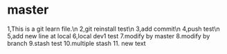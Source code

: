 # master

1,This is a git learn file.\n
2,git reinstall test\n
3,add commit\n
4,push test\n
5,add new line at local
6,local dev1 test
7.modify by master
8.modify by branch
9.stash test 
10.multiple stash
11. new text